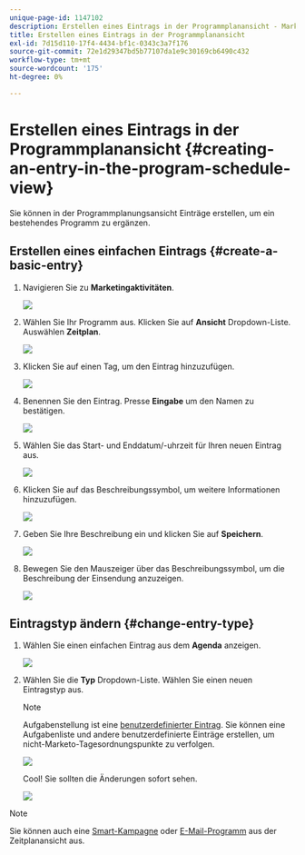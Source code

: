 ```yaml
---
unique-page-id: 1147102
description: Erstellen eines Eintrags in der Programmplanansicht - Marketo-Dokumente - Produktdokumentation
title: Erstellen eines Eintrags in der Programmplanansicht
exl-id: 7d15d110-17f4-4434-bf1c-0343c3a7f176
source-git-commit: 72e1d29347bd5b77107da1e9c30169cb6490c432
workflow-type: tm+mt
source-wordcount: '175'
ht-degree: 0%

---
```


# Erstellen eines Eintrags in der Programmplanansicht {#creating-an-entry-in-the-program-schedule-view}

Sie können in der Programmplanungsansicht Einträge erstellen, um ein bestehendes Programm zu ergänzen.

## Erstellen eines einfachen Eintrags {#create-a-basic-entry}

1. Navigieren Sie zu **Marketingaktivitäten**.

   ![](assets/login-marketing-activities-1.png)

1. Wählen Sie Ihr Programm aus. Klicken Sie auf **Ansicht** Dropdown-Liste. Auswählen **Zeitplan**.

   ![](assets/image2014-9-16-9-3a22-3a7.png)

1. Klicken Sie auf einen Tag, um den Eintrag hinzuzufügen.

   ![](assets/image2014-9-16-9-3a22-3a33.png)

1. Benennen Sie den Eintrag. Presse **Eingabe** um den Namen zu bestätigen.

   ![](assets/image2014-9-16-9-3a22-3a59.png)

1. Wählen Sie das Start- und Enddatum/-uhrzeit für Ihren neuen Eintrag aus.

   ![](assets/image2014-9-16-9-3a23-3a39.png)

1. Klicken Sie auf das Beschreibungssymbol, um weitere Informationen hinzuzufügen.

   ![](assets/image2014-9-16-9-3a25-3a23.png)

1. Geben Sie Ihre Beschreibung ein und klicken Sie auf **Speichern**.

   ![](assets/image2014-9-16-9-3a25-3a39.png)

1. Bewegen Sie den Mauszeiger über das Beschreibungssymbol, um die Beschreibung der Einsendung anzuzeigen.

   ![](assets/image2014-9-16-9-3a25-3a51.png)

## Eintragstyp ändern {#change-entry-type}

1. Wählen Sie einen einfachen Eintrag aus dem **Agenda** anzeigen.

   ![](assets/image2014-9-16-9-3a26-3a5.png)

1. Wählen Sie die **Typ** Dropdown-Liste. Wählen Sie einen neuen Eintragstyp aus.

   >[!NOTE]
   >
   >Aufgabenstellung ist eine [benutzerdefinierter Eintrag](/help/marketo/product-docs/core-marketo-concepts/programs/program-schedule-view/create-custom-entry-types.md). Sie können eine Aufgabenliste und andere benutzerdefinierte Einträge erstellen, um nicht-Marketo-Tagesordnungspunkte zu verfolgen.

   ![](assets/image2014-9-16-9-3a26-3a36.png)

   Cool! Sie sollten die Änderungen sofort sehen.

   ![](assets/image2014-9-16-9-3a27-3a21.png)

>[!NOTE]
>
> Sie können auch eine [Smart-Kampagne](/help/marketo/product-docs/core-marketo-concepts/programs/program-schedule-view/creating-a-batch-smart-campaign-in-the-program-schedule-view.md) oder [E-Mail-Programm](/help/marketo/product-docs/core-marketo-concepts/programs/program-schedule-view/creating-a-new-email-program-in-the-schedule-view.md) aus der Zeitplanansicht aus.

